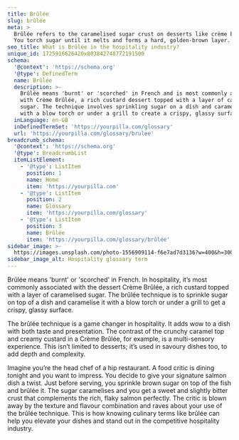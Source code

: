 ```yaml
---
title: Brûlée
slug: brûlée
meta: >
  Brûlée refers to the caramelised sugar crust on desserts like crème brûlée.
  You torch sugar until it melts and forms a hard, golden-brown layer.
seo_title: What is Brûlée in the hospitality industry?
unique_id: 1725916626420x803842748772191500
schema:
  '@context': 'https://schema.org'
  '@type': DefinedTerm
  name: Brûlée
  description: >-
    Brûlée means 'burnt' or 'scorched' in French and is most commonly associated
    with Crème Brûlée, a rich custard dessert topped with a layer of caramelised
    sugar. The technique involves sprinkling sugar on a dish and caramelising it
    with a blow torch or under a grill to create a crispy, glassy surface.
  inLanguage: en-GB
  inDefinedTermSet: 'https://yourpilla.com/glossary'
  url: 'https://yourpilla.com/glossary/brulee'
breadcrumb_schema:
  '@context': 'https://schema.org'
  '@type': BreadcrumbList
  itemListElement:
    - '@type': ListItem
      position: 1
      name: Home
      item: 'https://yourpilla.com'
    - '@type': ListItem
      position: 2
      name: Glossary
      item: 'https://yourpilla.com/glossary'
    - '@type': ListItem
      position: 3
      name: Brûlée
      item: 'https://yourpilla.com/glossary/brûlée'
sidebar_image: >-
  https://images.unsplash.com/photo-1556909114-f6e7ad7d3136?w=400&h=300&fit=crop&auto=format
sidebar_image_alt: Hospitality glossary term
---
```

Brûlée means 'burnt' or 'scorched' in French. In hospitality, it’s most commonly associated with the dessert Crème Brûlée, a rich custard topped with a layer of caramelised sugar. The brûlée technique is to sprinkle sugar on top of a dish and caramelise it with a blow torch or under a grill to get a crispy, glassy surface.

The brûlée technique is a game changer in hospitality. It adds wow to a dish with both taste and presentation. The contrast of the crunchy caramel top and creamy custard in a Crème Brûlée, for example, is a multi-sensory experience. This isn’t limited to desserts; it’s used in savoury dishes too, to add depth and complexity.

Imagine you’re the head chef of a hip restaurant. A food critic is dining tonight and you want to impress. You decide to give your signature salmon dish a twist. Just before serving, you sprinkle brown sugar on top of the fish and brûlée it. The sugar caramelises and you get a sweet and slightly bitter crust that complements the rich, flaky salmon perfectly. The critic is blown away by the texture and flavour combination and raves about your use of the brûlée technique. This is how knowing culinary terms like brûlée can help you elevate your dishes and stand out in the competitive hospitality industry.
